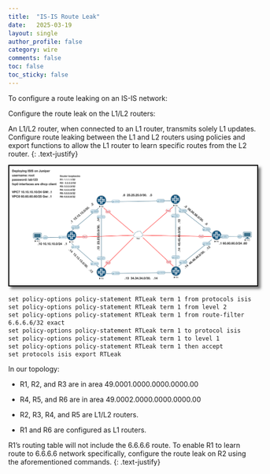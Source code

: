 ```yaml
---
title:  "IS-IS Route Leak"
date:   2025-03-19
layout: single
author_profile: false
category: wire
comments: false
toc: false
toc_sticky: false
---
```


To configure a route leaking on an IS-IS network:

Configure the route leak on the L1/L2 routers:

An L1/L2 router, when connected to an L1 router, transmits solely L1 updates. Configure route leaking between the L1 and L2 routers using policies and export functions to allow the L1 router to learn specific routes from the L2 router.
{: .text-justify}

<img src="/assets/images/isis.png" alt="ISIS topology" style="border: 2px solid black; box-shadow: 5px 5px 5px rgba(0, 0, 0, 0.5);"> 

```
set policy-options policy-statement RTLeak term 1 from protocols isis
set policy-options policy-statement RTLeak term 1 from level 2
set policy-options policy-statement RTLeak term 1 from route-filter 6.6.6.6/32 exact
set policy-options policy-statement RTLeak term 1 to protocol isis
set policy-options policy-statement RTLeak term 1 to level 1
set policy-options policy-statement RTLeak term 1 then accept
set protocols isis export RTLeak
```
In our topology:

- R1, R2, and R3 are in area 49.0001.0000.0000.0000.00

- R4, R5, and R6 are in area 49.0002.0000.0000.0000.00

- R2, R3, R4, and R5 are L1/L2 routers.

- R1 and R6 are configured as L1 routers.


R1’s routing table will not include the 6.6.6.6 route. To enable R1 to learn route to 6.6.6.6 network specifically, configure the route leak on R2 using the aforementioned commands.
{: .text-justify}